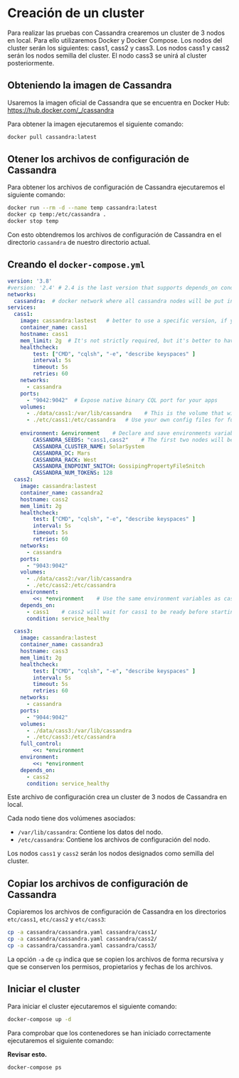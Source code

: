 # Creación de un cluster

Para realizar las pruebas con Cassandra crearemos un cluster de 3 nodos en local. Para ello utilizaremos Docker y Docker Compose. Los nodos del cluster serán los siguientes: cass1, cass2 y cass3. Los nodos cass1 y cass2 serán los nodos semilla del cluster. El nodo cass3 se unirá al cluster posteriormente.

## Obteniendo la imagen de Cassandra

Usaremos la imagen oficial de Cassandra que se encuentra en Docker Hub: https://hub.docker.com/_/cassandra

Para obtener la imagen ejecutaremos el siguiente comando:

```bash
docker pull cassandra:latest
```

## Otener los archivos de configuración de Cassandra

Para obtener los archivos de configuración de Cassandra ejecutaremos el siguiente comando:

```bash
docker run --rm -d --name temp cassandra:latest
docker cp temp:/etc/cassandra .
docker stop temp
```

Con esto obtendremos los archivos de configuración de Cassandra en el directorio `cassandra` de nuestro directorio actual.

## Creando el `docker-compose.yml`

```yaml
version: '3.8'
#version: '2.4' # 2.4 is the last version that supports depends_on conditions for service health
networks:
  cassandra:  # docker network where all cassandra nodes will be put in
services:
  cass1:
    image: cassandra:lastest   # better to use a specific version, if you want to control upgrades
    container_name: cass1
    hostname: cass1
    mem_limit: 2g  # It's not strictly required, but it's better to have some memory limit
    healthcheck:
        test: ["CMD", "cqlsh", "-e", "describe keyspaces" ]
        interval: 5s
        timeout: 5s
        retries: 60
    networks:
      - cassandra
    ports:
      - "9042:9042"  # Expose native binary CQL port for your apps
    volumes:
      - ./data/cass1:/var/lib/cassandra    # This is the volume that will persist data for cass1 node
      - ./etc/cass1:/etc/cassandra   # Use your own config files for full control
    
    environment: &environment    # Declare and save environments variables into "environment"
        CASSANDRA_SEEDS: "cass1,cass2"    # The first two nodes will be seeds
        CASSANDRA_CLUSTER_NAME: SolarSystem
        CASSANDRA_DC: Mars
        CASSANDRA_RACK: West
        CASSANDRA_ENDPOINT_SNITCH: GossipingPropertyFileSnitch
        CASSANDRA_NUM_TOKENS: 128
  cass2:
    image: cassandra:lastest
    container_name: cassandra2
    hostname: cass2
    mem_limit: 2g
    healthcheck:
        test: ["CMD", "cqlsh", "-e", "describe keyspaces" ]
        interval: 5s
        timeout: 5s
        retries: 60
    networks:
      - cassandra
    ports:
      - "9043:9042"
    volumes:
      - ./data/cass2:/var/lib/cassandra
      - ./etc/cass2:/etc/cassandra
    environment:
        <<: *environment    # Use the same environment variables as cass1
    depends_on:
      - cass1    # cass2 will wait for cass1 to be ready before starting
      condition: service_healthy

  cass3:
    image: cassandra:lastest
    container_name: cassandra3
    hostname: cass3
    mem_limit: 2g
    healthcheck:
        test: ["CMD", "cqlsh", "-e", "describe keyspaces" ]
        interval: 5s
        timeout: 5s
        retries: 60
    networks:
      - cassandra
    ports:
      - "9044:9042"
    volumes:
      - ./data/cass3:/var/lib/cassandra
      - ./etc/cass3:/etc/cassandra
    full_control:
        <<: *environment
    environment:
        <<: *environment
    depends_on:
      - cass2
      condition: service_healthy
```

Este archivo de configuración crea un cluster de 3 nodos de Cassandra en local.

Cada nodo tiene dos volúmenes asociados:

* `/var/lib/cassandra`: Contiene los datos del nodo.
* `/etc/cassandra`: Contiene los archivos de configuración del nodo.

Los nodos `cass1` y `cass2` serán los nodos designados como semilla del cluster.

## Copiar los archivos de configuración de Cassandra

Copiaremos los archivos de configuración de Cassandra en los directorios `etc/cass1`, `etc/cass2` y `etc/cass3`:

```bash
cp -a cassandra/cassandra.yaml cassandra/cass1/
cp -a cassandra/cassandra.yaml cassandra/cass2/
cp -a cassandra/cassandra.yaml cassandra/cass3/
```

La opción `-a` de `cp` indica que se copien los archivos de forma recursiva y que se conserven los permisos, propietarios y fechas de los archivos.

## Iniciar el cluster

Para iniciar el cluster ejecutaremos el siguiente comando:

```bash
docker-compose up -d
```

Para comprobar que los contenedores se han iniciado correctamente ejecutaremos el siguiente comando:

**Revisar esto.**

```bash
docker-compose ps
```

